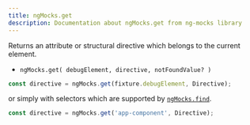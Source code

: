 ```yaml
---
title: ngMocks.get
description: Documentation about ngMocks.get from ng-mocks library
---
```


Returns an attribute or structural directive which belongs to the current element.

- `ngMocks.get( debugElement, directive, notFoundValue? )`

```ts
const directive = ngMocks.get(fixture.debugElement, Directive);
```

or simply with selectors which are supported by [`ngMocks.find`](./find.md).

```ts
const directive = ngMocks.get('app-component', Directive);
```
